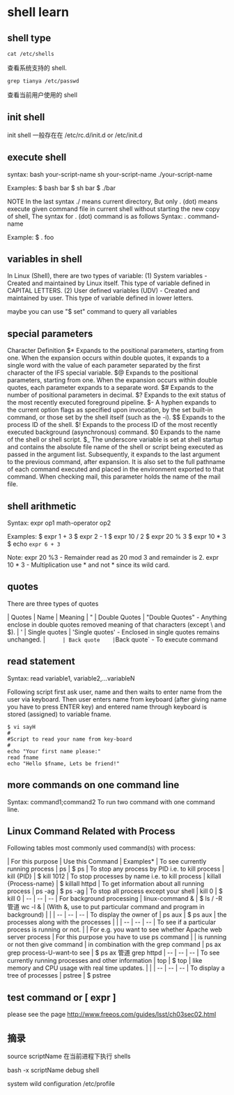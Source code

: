 # shell learn

## shell type 

```
cat /etc/shells
```

查看系统支持的 shell.

```
grep tianya /etc/passwd
```

查看当前用户使用的 shell

## init shell
init shell 一般存在在 /etc/rc.d/init.d or /etc/init.d

## execute shell
syntax: 
bash your-script-name
sh your-script-name
./your-script-name

Examples:
$ bash bar
$ sh bar
$ ./bar

NOTE In the last syntax ./ means current directory, But only . (dot) means execute given command file in current shell without starting the new copy of shell, The syntax for . (dot) command is as follows
Syntax:
. command-name

Example:
$ . foo

## variables in shell
In Linux (Shell), there are two types of variable:
(1) System variables - Created and maintained by Linux itself. This type of variable defined in CAPITAL LETTERS.
(2) User defined variables (UDV) - Created and maintained by user. This type of variable defined in lower letters.

maybe you can use "$ set" command to query all variables 

## special parameters
Character	Definition
$*	Expands to the positional parameters, starting from one. When the expansion occurs within double quotes, it expands to a single word with the value of each parameter separated by the first character of the IFS special variable.
$@	Expands to the positional parameters, starting from one. When the expansion occurs within double quotes, each parameter expands to a separate word.
$#	Expands to the number of positional parameters in decimal.
$?	Expands to the exit status of the most recently executed foreground pipeline.
$-	A hyphen expands to the current option flags as specified upon invocation, by the set built-in command, or those set by the shell itself (such as the -i).
$$	Expands to the process ID of the shell.
$!	Expands to the process ID of the most recently executed background (asynchronous) command.
$0	Expands to the name of the shell or shell script.
$_	The underscore variable is set at shell startup and contains the absolute file name of the shell or script being executed as passed in the argument list. Subsequently, it expands to the last argument to the previous command, after expansion. It is also set to the full pathname of each command executed and placed in the environment exported to that command. When checking mail, this parameter holds the name of the mail file.

## shell arithmetic

Syntax:
expr op1 math-operator op2

Examples: 
$ expr 1 + 3
$ expr 2 - 1
$ expr 10 / 2
$ expr 20 % 3
$ expr 10 \* 3
$ echo `expr 6 + 3`

Note:
expr 20 %3 - Remainder read as 20 mod 3 and remainder is 2.
expr 10 \* 3 - Multiplication use \* and not * since its wild card.


## quotes
There are three types of quotes

| Quotes | Name          | Meaning
| "      | Double Quotes | "Double Quotes" - Anything enclose in double quotes removed meaning of that characters (except \ and $).
| '      | Single quotes | 'Single quotes' - Enclosed in single quotes remains unchanged.
| `      | Back quote    | `Back quote` - To execute command


## read statement
Syntax: 
read variable1, variable2,...variableN

Following script first ask user, name and then waits to enter name from the user via keyboard. Then user enters name from keyboard (after giving name you have to press ENTER key) and entered name through keyboard is stored (assigned) to variable fname.

```
$ vi sayH
#
#Script to read your name from key-board
#
echo "Your first name please:"
read fname
echo "Hello $fname, Lets be friend!"
```

## more commands on one command line 
Syntax:
command1;command2
To run two command with one command line.


## Linux Command Related with Process

Following tables most commonly used command(s) with process:

| For this purpose                                                  | Use this Command                  | Examples*
| To see currently running process                                  | ps                                | $ ps
| To stop any process by PID i.e. to kill process                   | kill    {PID}                     | $ kill  1012
| To stop processes by name i.e. to kill process                    | killall   {Process-name}          | $ killall httpd
| To get information about all running process                      | ps -ag                            | $ ps -ag
| To stop all process except your shell                             | kill 0                            | $ kill 0
| --                                                                | --                                | --
| For background processing                                         | linux-command  &                  | $ ls / -R 管道 wc -l &
| (With &, use to put particular command and program in background) |                                   |
| --                                                                | --                                | --
| To display the owner of                                           | ps aux                            | $ ps aux
| the processes along with the processes                            |                                   |
| --                                                                | --                                | --
| To see if a particular process is running or not.                 |                                   | For e.g. you want to see whether Apache web server process
| For this purpose you have to use ps command                       |                                   | is running or not then give command
| in combination with the grep command                              | ps ax grep  process-U-want-to see | $ ps ax 管道 grep httpd
| --                                                                | --                                | --
| To see currently running processes and other information          | top                               | $ top
| like memory and CPU usage with real time updates.                 |                                   |
| --                                                                | --                                | --
| To display a tree of processes                                    | pstree                            | $ pstree

## test command or [ expr ]
please see the page http://www.freeos.com/guides/lsst/ch03sec02.html   

## 摘录
source scriptName 在当前进程下执行 shells

bash -x scriptName debug shell

system wild configuration /etc/profile

